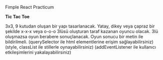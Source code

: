 Fimple React Practicum

<strong>Tic Tac Toe</strong>


3x3, 9 kutudan oluşan bir yapı tasarlanacak.
Yatay, dikey veya çapraz bir şekilde x-x-x veya o-o-o 3lüsü oluşturan taraf kazanan oyuncu olacak. 3lü oluşmazsa oyun berabere sonuçlanacak. Oyun sonucu bir metin ile bildirilmeli.
(querySelector ile html elementlerine erişim sağlayabilirsiniz)
(style, classList ile stillerle oynayabilirsiniz)
(addEventListener ile kullanıcı etkileşimlerini yakalayabilirsiniz)
